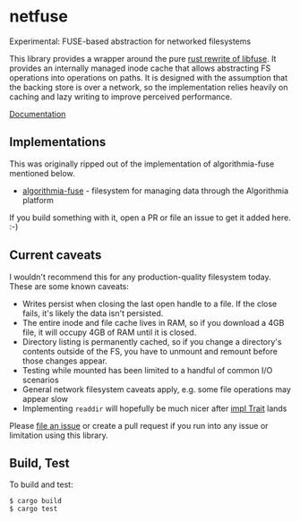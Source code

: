 # netfuse
Experimental: FUSE-based abstraction for networked filesystems

This library provides a wrapper around the pure [rust rewrite of libfuse](https://github.com/zargony/rust-fuse).
It provides an internally managed inode cache that allows abstracting FS operations into operations on paths.
It is designed with the assumption that the backing store is over a network,
so the implementation relies heavily on caching and lazy writing to improve perceived performance.

[Documentation](https://anowell.github.io/netfuse/netfuse/)

## Implementations

This was originally ripped out of the implementation of algorithmia-fuse mentioned below.

- [algorithmia-fuse](https://github.com/anowell/algorithmia-fuse) - filesystem for managing data through the Algorithmia platform

If you build something with it, open a PR or file an issue to get it added here. :-)

## Current caveats

I wouldn't recommend this for any production-quality filesystem today. These are some known caveats:

- Writes persist when closing the last open handle to a file. If the close fails, it's likely the data isn't persisted.
- The entire inode and file cache lives in RAM, so if you download a 4GB file, it will occupy 4GB of RAM until it is closed.
- Directory listing is permanently cached, so if you change a directory's contents outside of the FS, you have to unmount and remount before those changes appear.
- Testing while mounted has been limited to a handful of common I/O scenarios
- General network filesystem caveats apply, e.g. some file operations may appear slow
- Implementing `readdir` will hopefully be much nicer after [impl Trait](https://github.com/rust-lang/rust/issues/34511) lands

Please [file an issue](https://github.com/anowell/netfuse/issues/new) or create a pull request
if you run into any issue or limitation using this library.


## Build, Test

To build and test:
```
$ cargo build
$ cargo test
```
